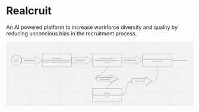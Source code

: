 # Realcruit

An AI powered platform to increase workforce diversity and quality by reducing unconcious bias in the recruitment process.

![Architecture](Documentation/RealcruitArchitecture.png)

